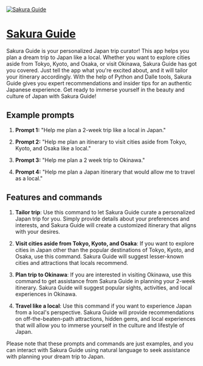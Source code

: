[![Sakura Guide](https://files.oaiusercontent.com/file-5LQlUYlaumbjAmh9emBr8lt5?se=2123-10-16T14%3A35%3A42Z&sp=r&sv=2021-08-06&sr=b&rscc=max-age%3D31536000%2C%20immutable&rscd=attachment%3B%20filename%3D4312d6db-248c-4b69-8f2c-ea6b6b4ccc6f.png&sig=JxTLxSda%2Bde9Onp2RI%2BVbn0gvvV0didBH0GgH7cSH5M%3D)](https://chat.openai.com/g/g-kfjrzkrlT-sakura-guide)

# [Sakura Guide](https://chat.openai.com/g/g-kfjrzkrlT-sakura-guide)

Sakura Guide is your personalized Japan trip curator! This app helps you plan a dream trip to Japan like a local. Whether you want to explore cities aside from Tokyo, Kyoto, and Osaka, or visit Okinawa, Sakura Guide has got you covered. Just tell the app what you're excited about, and it will tailor your itinerary accordingly. With the help of Python and Dalle tools, Sakura Guide gives you expert recommendations and insider tips for an authentic Japanese experience. Get ready to immerse yourself in the beauty and culture of Japan with Sakura Guide!

## Example prompts

1. **Prompt 1:** "Help me plan a 2-week trip like a local in Japan."

2. **Prompt 2:** "Help me plan an itinerary to visit cities aside from Tokyo, Kyoto, and Osaka like a local."

3. **Prompt 3:** "Help me plan a 2 week trip to Okinawa."

4. **Prompt 4:** "Help me plan a Japan itinerary that would allow me to travel as a local."

## Features and commands

1. **Tailor trip**: Use this command to let Sakura Guide curate a personalized Japan trip for you. Simply provide details about your preferences and interests, and Sakura Guide will create a customized itinerary that aligns with your desires.

2. **Visit cities aside from Tokyo, Kyoto, and Osaka**: If you want to explore cities in Japan other than the popular destinations of Tokyo, Kyoto, and Osaka, use this command. Sakura Guide will suggest lesser-known cities and attractions that locals recommend.

3. **Plan trip to Okinawa**: If you are interested in visiting Okinawa, use this command to get assistance from Sakura Guide in planning your 2-week itinerary. Sakura Guide will suggest popular sights, activities, and local experiences in Okinawa.

4. **Travel like a local**: Use this command if you want to experience Japan from a local's perspective. Sakura Guide will provide recommendations on off-the-beaten-path attractions, hidden gems, and local experiences that will allow you to immerse yourself in the culture and lifestyle of Japan.

Please note that these prompts and commands are just examples, and you can interact with Sakura Guide using natural language to seek assistance with planning your dream trip to Japan.